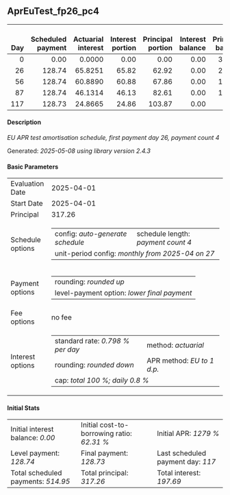 <h2>AprEuTest_fp26_pc4</h2>
<table>
    <thead style="vertical-align: bottom;">
        <th style="text-align: right;">Day</th>
        <th style="text-align: right;">Scheduled payment</th>
        <th style="text-align: right;">Actuarial interest</th>
        <th style="text-align: right;">Interest portion</th>
        <th style="text-align: right;">Principal portion</th>
        <th style="text-align: right;">Interest balance</th>
        <th style="text-align: right;">Principal balance</th>
        <th style="text-align: right;">Total actuarial interest</th>
        <th style="text-align: right;">Total interest</th>
        <th style="text-align: right;">Total principal</th>
    </thead>
    <tr style="text-align: right;">
        <td class="ci00">0</td>
        <td class="ci01" style="white-space: nowrap;">0.00</td>
        <td class="ci02">0.0000</td>
        <td class="ci03">0.00</td>
        <td class="ci04">0.00</td>
        <td class="ci05">0.00</td>
        <td class="ci06">317.26</td>
        <td class="ci07">0.0000</td>
        <td class="ci08">0.00</td>
        <td class="ci09">0.00</td>
    </tr>
    <tr style="text-align: right;">
        <td class="ci00">26</td>
        <td class="ci01" style="white-space: nowrap;">128.74</td>
        <td class="ci02">65.8251</td>
        <td class="ci03">65.82</td>
        <td class="ci04">62.92</td>
        <td class="ci05">0.00</td>
        <td class="ci06">254.34</td>
        <td class="ci07">65.8251</td>
        <td class="ci08">65.82</td>
        <td class="ci09">62.92</td>
    </tr>
    <tr style="text-align: right;">
        <td class="ci00">56</td>
        <td class="ci01" style="white-space: nowrap;">128.74</td>
        <td class="ci02">60.8890</td>
        <td class="ci03">60.88</td>
        <td class="ci04">67.86</td>
        <td class="ci05">0.00</td>
        <td class="ci06">186.48</td>
        <td class="ci07">126.7141</td>
        <td class="ci08">126.70</td>
        <td class="ci09">130.78</td>
    </tr>
    <tr style="text-align: right;">
        <td class="ci00">87</td>
        <td class="ci01" style="white-space: nowrap;">128.74</td>
        <td class="ci02">46.1314</td>
        <td class="ci03">46.13</td>
        <td class="ci04">82.61</td>
        <td class="ci05">0.00</td>
        <td class="ci06">103.87</td>
        <td class="ci07">172.8455</td>
        <td class="ci08">172.83</td>
        <td class="ci09">213.39</td>
    </tr>
    <tr style="text-align: right;">
        <td class="ci00">117</td>
        <td class="ci01" style="white-space: nowrap;">128.73</td>
        <td class="ci02">24.8665</td>
        <td class="ci03">24.86</td>
        <td class="ci04">103.87</td>
        <td class="ci05">0.00</td>
        <td class="ci06">0.00</td>
        <td class="ci07">197.7120</td>
        <td class="ci08">197.69</td>
        <td class="ci09">317.26</td>
    </tr>
</table>
<h4>Description</h4>
<p><i>EU APR test amortisation schedule, first payment day 26, payment count 4</i></p>
<p>Generated: <i>2025-05-08 using library version 2.4.3</i></p>
<h4>Basic Parameters</h4>
<table>
    <tr>
        <td>Evaluation Date</td>
        <td>2025-04-01</td>
    </tr>
    <tr>
        <td>Start Date</td>
        <td>2025-04-01</td>
    </tr>
    <tr>
        <td>Principal</td>
        <td>317.26</td>
    </tr>
    <tr>
        <td>Schedule options</td>
        <td>
            <table>
                <tr>
                    <td>config: <i>auto-generate schedule</i></td>
                    <td>schedule length: <i><i>payment count</i> 4</i></td>
                </tr>
                <tr>
                    <td colspan="2" style="white-space: nowrap;">unit-period config: <i>monthly from 2025-04 on 27</i></td>
                </tr>
            </table>
        </td>
    </tr>
    <tr>
        <td>Payment options</td>
        <td>
            <table>
                <tr>
                    <td>rounding: <i>rounded up</i></td>
                </tr>
                <tr>
                    <td>level-payment option: <i>lower&nbsp;final&nbsp;payment</i></td>
                </tr>
            </table>
        </td>
    </tr>
    <tr>
        <td>Fee options</td>
        <td>no fee
        </td>
    </tr>
    <tr>
        <td>Interest options</td>
        <td>
            <table>
                <tr>
                    <td>standard rate: <i>0.798 % per day</i></td>
                    <td>method: <i>actuarial</i></td>
                </tr>
                <tr>
                    <td>rounding: <i>rounded down</i></td>
                    <td>APR method: <i>EU to 1 d.p.</i></td>
                </tr>
                <tr>
                    <td colspan="2">cap: <i>total 100 %; daily 0.8 %</td>
                </tr>
            </table>
        </td>
    </tr>
</table>
<h4>Initial Stats</h4>
<table>
    <tr>
        <td>Initial interest balance: <i>0.00</i></td>
        <td>Initial cost-to-borrowing ratio: <i>62.31 %</i></td>
        <td>Initial APR: <i>1279 %</i></td>
    </tr>
    <tr>
        <td>Level payment: <i>128.74</i></td>
        <td>Final payment: <i>128.73</i></td>
        <td>Last scheduled payment day: <i>117</i></td>
    </tr>
    <tr>
        <td>Total scheduled payments: <i>514.95</i></td>
        <td>Total principal: <i>317.26</i></td>
        <td>Total interest: <i>197.69</i></td>
    </tr>
</table>